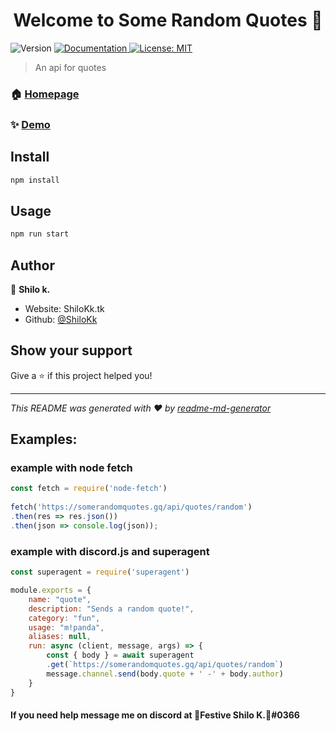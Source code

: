 <h1 align="center">Welcome to Some Random Quotes 👋</h1>
<p>
  <img alt="Version" src="https://img.shields.io/badge/version-1.0.0-blue.svg?cacheSeconds=2592000" />
  <a href="https://github.com/Shilokk/SomeRandomQuotes/#readme" target="_blank">
    <img alt="Documentation" src="https://img.shields.io/badge/documentation-yes-brightgreen.svg" />
  </a>
  <a href="#" target="_blank">
    <img alt="License: MIT" src="https://img.shields.io/badge/License-MIT-yellow.svg" />
  </a>
</p>

> An api for quotes

### 🏠 [Homepage](https://github.com/Shilokk/SomeRandomQuotes/#readme)

### ✨ [Demo](https://somerandomquotes.gq)

## Install

```sh
npm install
```

## Usage

```sh
npm run start
```

## Author

👤 **Shilo k.**

* Website: ShiloKk.tk
* Github: [@ShiloKk](https://github.com/ShiloKk)

## Show your support

Give a ⭐️ if this project helped you!

***
_This README was generated with ❤️ by [readme-md-generator](https://github.com/kefranabg/readme-md-generator)_

## Examples:
### example with node fetch

```js
const fetch = require('node-fetch')
    
fetch('https://somerandomquotes.gq/api/quotes/random')
.then(res => res.json())
.then(json => console.log(json));
```


### example with discord.js and superagent

```js
const superagent = require('superagent')

module.exports = {
    name: "quote",
    description: "Sends a random quote!",
    category: "fun",
    usage: "m!panda",
    aliases: null,
    run: async (client, message, args) => {
        const { body } = await superagent
        .get(`https://somerandomquotes.gq/api/quotes/random`)
        message.channel.send(body.quote + ' -' + body.author)
    }
}
```

#### If you need help message me on discord at 🎄Festive Shilo K.🎄#0366
